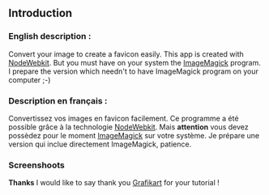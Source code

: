 ## Introduction

### English description :

Convert your image to create a favicon easily. This app is created with [NodeWebkit](https://github.com/rogerwang/node-webkit). But you must have on your system the [ImageMagick](http://www.imagemagick.org/) program. I prepare the version which needn't to have ImageMagick program on your computer ;-)

### Description en français :
Convertissez vos images en favicon facilement. Ce programme a été possible grâce à la technologie [NodeWebkit](https://github.com/rogerwang/node-webkit). Mais **attention** vous devez possèdez pour le moment [ImageMagick](http://www.imagemagick.org/) sur votre système. Je prépare une version qui inclue directement ImageMagick, patience.

### Screenshoots

**Thanks**
I would like to say thank you [Grafikart](http://www.grafikart.fr/) for your tutorial !
